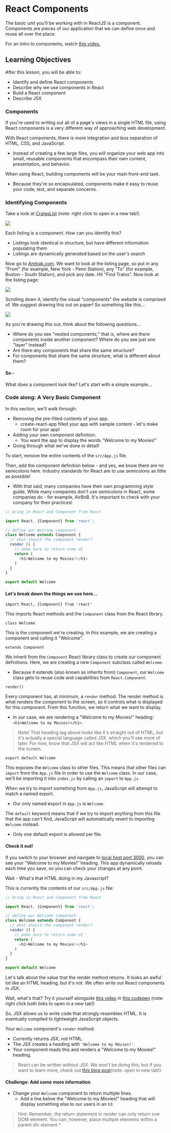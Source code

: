 # React Components

The basic unit you'll be working with in ReactJS is a component. Components are
pieces of our application that we can define once and reuse all over the place.

For an intro to components, watch [this video.](https://generalassembly.wistia.com/medias/h64z7lp1ir)

## Learning Objectives

After this lesson, you will be able to:

-   Identify and define React components
-   Describe why we use components in React
-   Build a React component
-   Describe JSX

### Components

If you're used to writing out all of a page's views in a single HTML file, using
React components is a very different way of approaching web development.

With React components, there is more integration and less separation of HTML,
CSS, and JavaScript.

-   Instead of creating a few large files, you will organize your web app into
  small, reusable components that encompass their own content, presentation,
  and behavior.

When using React, building components will be your main front-end task.

-   Because they're so encapsulated, components make it easy to reuse your code, test, and separate concerns.

### Identifying Components

Take a look at [CraigsList](https://boston.craigslist.org/search/aap) (note:
right click to open in a new tab!).

![](https://i.imgur.com/KyGkUDI.jpg)

Each listing is a component. How can you identify this?

-   Listings look identical in structure, but have different information    populating them
-   Listings are dynamically generated based on the user's search

Now go to [Amtrak.com](https://www.amtrak.com/home). We want to look at the
listing page, so put in any "From" (for example, New
York - Penn Station), any "To" (for example, Boston - South Station), and pick
any date. Hit "Find Trains". Now look at the listing page:

![](https://i.imgur.com/p8twGTj.png)

Scrolling down it, identify the visual "components" the website is comprised
of. We suggest drawing this out on paper! So something like this...

![](https://i.imgur.com/APxsAMF.png)

As you're drawing this out, think about the following questions...

-   Where do you see "nested components;" that is, where are there components inside another component? Where do you see just one "layer" instead?
-   Are there any components that share the same structure?
-   For components that share the same structure, what is different about them?

#### So -

What does a component look like? Let's start with a simple example...

### Code along: A Very Basic Component

In this section, we'll walk through:

-   Removing the pre-filled contents of your app.
    -   create-react-app filled your app with sample content - let's make room for your app!
-   Adding your own component definition.
    -   You want the app to display the words "Welcome to my Movies!"
-   Going through what we've done in detail!

To start, remove the entire contents of the `src/App.js` file.

Then, add the component definition below - and yes, we know there are no
semicolons here. Industry standards for React are to use semicolons as little
as possible!

-   With that said, many companies have their own programming style guide. While many companies don't use semicolons in React, some companies do - for example, AirBnB. It's important to check with your company for their practices!

```js
// bring in React and Component from React

import React, {Component} from 'react';

// define our Welcome component
class Welcome extends Component {
  // what should the component render?
  render () {
    // make sure to return some UI
    return (
      <h1>Welcome to my Movies!</h1>
    )
  }
}

export default Welcome
```

#### Let's break down the things we see here...

`import React, {Component} from 'react'`

This imports React methods and the `Component` class from the React library.

`class Welcome`

This is the component we're creating. In this example, we are creating a
component and calling it "Welcome".

`extends Component`

We inherit from the `Component` React library class to create our component
definitions. Here, we are creating a new `Component` subclass called `Welcome`.

-   Because it extends (also known as inherits from) `Component`, our `Welcome` class gets to reuse code and capabilities from `React.Component`.

`render()`

Every component has, at minimum, a `render` method. The render method is what
renders the component to the screen, so it controls what is displayed for this
component. From this function, we return what we want to display.

-   In our case, we are rendering a "Welcome to my Movies!" heading: `<h1>Welcome to my Movies!</h1>`.

> Note! That heading tag above looks like it's straight out of HTML, but it's
> actually a special language called JSX, which you'll see more of later.
> For now, know that JSX will act like HTML when it's rendered to the screen.

`export default Welcome`

This exposes the `Welcome` class to other files. This means that other files can
`import` from the `App.js` file in order to use the `Welcome` class. In our
case, we'll be importing it into `index.js` by calling an `import` to `App.js`.

When we try to import something from `App.js`, JavaScript will attempt to match
a named export.

-   Our only named export in `App.js` is `Welcome`.

The `default` keyword means that if we try to import anything from this file
that the app can't find, JavaScript will automatically revert to importing
`Welcome` instead.

-   Only one default export is allowed per file.

#### Check it out!

If you switch to your browser and navigate to [local host port 3000](http://localhost:3000), you can
see your "Welcome to my Movies!" heading. This app dynamically reloads each
time you save, so you can check your changes at any point.

Wait - What's that HTML doing in my Javascript?

This is currently the contents of our `src/App.js` file:

```js
// bring in React and Component from React

import React, {Component} from 'react';

// define our Welcome component
class Welcome extends Component {
  // what should the component render?
  render () {
    // make sure to return some UI
    return (
      <h1>Welcome to my Movies!</h1>
    )
  }
}

export default Welcome
```

Let's talk about the value that the render method returns. It looks an awful
lot like an HTML heading, but it's not. We often write out React components in
JSX.

Wait, what's that? Try it yourself alongside [this video](https://generalassembly.wistia.com/medias/dcps4dqziy) in [this codepen](https://codepen.io/susir/pen/wJPoBw) (note:
right click both links to open in a new tab!)

So, JSX allows us to write code that strongly resembles HTML. It is eventually
compiled to lightweight JavaScript objects.

Your `Welcome` component's `render` method:

-   Currently returns JSX, not HTML.
-   The JSX creates a heading with `'Welcome to my Movies!'`.
-   Your component reads this and renders a "Welcome to my Movies!" heading.

> React can be written without JSX. We won't be doing this, but if you want to
> learn more, check out [this blog post](http://jamesknelson.com/learn-raw-react-no-jsx-flux-es6-webpack/)(note: open in new tab!).

#### Challenge: Add some more information

-   Change your `Welcome` component to return multiple lines.
    -   Add a line below the "Welcome to my Movies!" heading that will display something else to our users in an `h3`.

> Hint: Remember, the return statement in render can only return one DOM
> element. You can, however, place multiple elements within a parent div
> element.*
